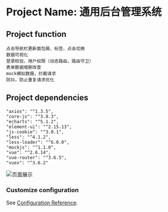 # Project Name: 通用后台管理系统
## Project function
```
点击导航栏更新面包屑、标签，点击切换
数据可视化
登录校验，用户权限（动态路由，路由守卫）
表单数据增删改查
mock模拟数据，拦截请求
防抖，防止重复请求优化
```

## Project dependencies
```
"axios": "^1.3.5",
"core-js": "^3.8.3",
"echarts": "^5.1.2",
"element-ui": "^2.15.13",
"js-cookie": "^3.0.1",
"less": "^4.1.2",
"less-loader": "^6.0.0",
"mockjs": "^1.1.0",
"vue": "^2.6.14",
"vue-router": "^3.6.5",
"vuex": "^3.6.2"
```
![页面展示](https://github.com/rainbowchenx/Back-end-management-system/blob/main/%E5%90%8E%E5%8F%B0%E7%AE%A1%E7%90%86%E7%95%8C%E9%9D%A2%E5%B1%95%E7%A4%BA%E3%80%91/%E5%BE%AE%E4%BF%A1%E5%9B%BE%E7%89%87_20230418162406.png)


### Customize configuration
See [Configuration Reference](https://cli.vuejs.org/config/).
